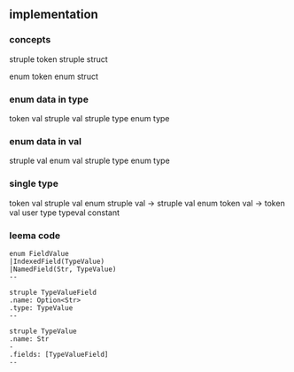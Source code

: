 

## implementation

### concepts

struple token
struple struct

enum token
enum struct

### enum data in type

token val
struple val
struple type
enum type

### enum data in val

struple val
enum val
struple type
enum type

### single type

token val
struple val
enum struple val -> struple val
enum token val -> token val
user type
typeval constant

### leema code

```
enum FieldValue
|IndexedField(TypeValue)
|NamedField(Str, TypeValue)
--

struple TypeValueField
.name: Option<Str>
.type: TypeValue
--

struple TypeValue
.name: Str
-
.fields: [TypeValueField]
--
```

